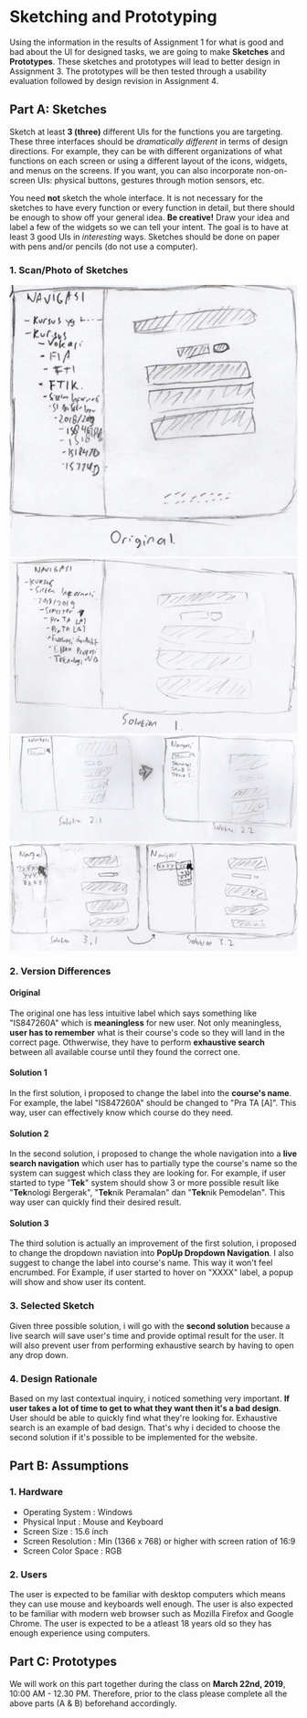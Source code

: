# Sketching and Prototyping
Using the information in the results of Assignment 1 for what is good and bad about the UI for designed tasks, we are going to make **Sketches** and **Prototypes**. These sketches and prototypes will lead to better design in Assignment 3. The prototypes will be then tested through a usability evaluation followed by design revision in Assignment 4.

## Part A: Sketches
Sketch at least **3 (three)** different UIs for the functions you are targeting. These three interfaces should be _dramatically different_ in terms of design directions. For example, they can be with different organizations of what functions on each screen or using a different layout of the icons, widgets, and menus on the screens. If you want, you can also incorporate non-on-screen UIs: physical buttons, gestures through motion sensors, etc.

You need **not** sketch the whole interface. It is not necessary for the sketches to have every function or every function in detail, but there should be enough to show off your general idea. **Be creative!** Draw your idea and label a few of the widgets so we can tell your intent. The goal is to have at least 3 good UIs in *interesting* ways. Sketches should be done on paper with pens and/or pencils (do not use a computer).

### 1. Scan/Photo of Sketches
![Original Problem](img/original.jpg)
![Original Problem](img/solution-1.jpg)
![Original Problem](img/solution-2.jpg)
![Original Problem](img/solution-3.jpg)

### 2. Version Differences
#### Original
The original one has less intuitive label which says something like "IS847260A" which is **meaningless** for new user. Not only meaningless, **user has to remember** what is their course's code so they will land in the correct page. Othwerwise, they have to perform **exhaustive search** between all available course until they found the correct one.
#### Solution 1
In the first solution, i proposed to change the label into the **course's name**. For example, the label "IS847260A" should be changed to "Pra TA [A]". This way, user can effectively know which course do they need.
#### Solution 2
In the second solution, i proposed to change the whole navigation into a **live search navigation** which user has to partially type the course's name so the system can suggest which class they are looking for. For example, if user started to type "**Tek**" system should show 3 or more possible result like "**Tek**nologi Bergerak", "**Tek**nik Peramalan" dan "**Tek**nik Pemodelan". This way user can quickly find their desired result.
#### Solution 3
The third solution is actually an improvement of the first solution, i proposed to change the dropdown naviation into **PopUp Dropdown Navigation**. I also suggest to change the label into course's name. This way it won't feel encrumbed. For Example, if user started to hover on "XXXX" label, a popup will show and show user its content.


### 3. Selected Sketch
Given three possible solution, i will go with the **second solution** because a live search will save user's time and provide optimal result for the user. It will also prevent user from performing exhaustive search by having to open any drop down.

### 4. Design Rationale
Based on my last contextual inquiry, i noticed something very important. **If user takes a lot of time to get to what they want then it's a bad design**. User should be able to quickly find what they're looking for. Exhaustive search is an example of bad design. That's why i decided to choose the second solution if it's possible to be implemented for the website.

## Part B: Assumptions
### 1. Hardware
- Operating System : Windows
- Physical Input : Mouse and Keyboard
- Screen Size : 15.6 inch
- Screen Resolution : Min (1366 x 768) or higher with screen ration of 16:9
- Screen Color Space : RGB

### 2. Users
The user is expected to be familiar with desktop computers which means they can use mouse and keyboards well enough. The user is also expected to be familiar with modern web browser such as Mozilla Firefox and Google Chrome. The user is expected to be a atleast 18 years old so they has enough experience using computers.

## Part C: Prototypes
We will work on this part together during the class on **March 22nd, 2019**, 10:00 AM - 12.30 PM. Therefore, prior to the class please complete all the above parts (A & B) beforehand accordingly.
